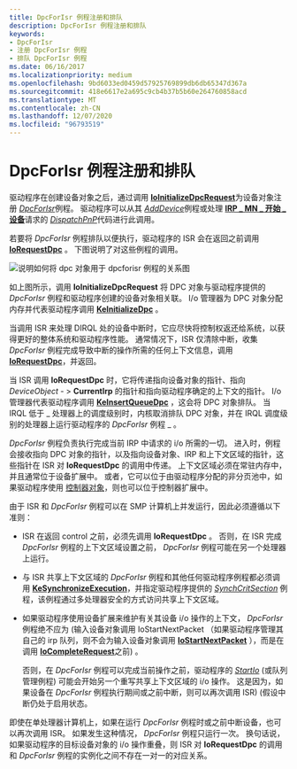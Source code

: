 ```yaml
---
title: DpcForIsr 例程注册和排队
description: DpcForIsr 例程注册和排队
keywords:
- DpcForIsr
- 注册 DpcForIsr 例程
- 排队 DpcForIsr 例程
ms.date: 06/16/2017
ms.localizationpriority: medium
ms.openlocfilehash: 9bd6033ed0459d57925769899db6db65347d367a
ms.sourcegitcommit: 418e6617e2a695c9cb4b37b5b60e264760858acd
ms.translationtype: MT
ms.contentlocale: zh-CN
ms.lasthandoff: 12/07/2020
ms.locfileid: "96793519"
---
```

# <a name="registering-and-queuing-a-dpcforisr-routine"></a>DpcForIsr 例程注册和排队





驱动程序在创建设备对象之后，通过调用 [**IoInitializeDpcRequest**](/windows-hardware/drivers/ddi/wdm/nf-wdm-ioinitializedpcrequest)为设备对象注册 [*DpcForIsr*](/windows-hardware/drivers/ddi/wdm/nc-wdm-io_dpc_routine)例程。 驱动程序可以从其 [*AddDevice*](/windows-hardware/drivers/ddi/wdm/nc-wdm-driver_add_device)例程或处理 [**IRP \_ MN \_ 开始 \_ 设备**](./irp-mn-start-device.md)请求的 [*DispatchPnP*](/windows-hardware/drivers/ddi/wdm/nc-wdm-driver_dispatch)代码进行此调用。

若要将 *DpcForIsr* 例程排队以便执行，驱动程序的 ISR 会在返回之前调用 [**IoRequestDpc**](/windows-hardware/drivers/ddi/wdm/nf-wdm-iorequestdpc) 。 下图说明了对这些例程的调用。

![说明如何将 dpc 对象用于 dpcforisr 例程的关系图](images/3dpcisr.png)

如上图所示，调用 **IoInitializeDpcRequest** 将 DPC 对象与驱动程序提供的 *DpcForIsr* 例程和驱动程序创建的设备对象相关联。 I/o 管理器为 DPC 对象分配内存并代表驱动程序调用 [**KeInitializeDpc**](/windows-hardware/drivers/ddi/wdm/nf-wdm-keinitializedpc) 。

当调用 ISR 来处理 DIRQL 处的设备中断时，它应尽快将控制权返还给系统，以获得更好的整体系统和驱动程序性能。 通常情况下，ISR 仅清除中断，收集 *DpcForIsr* 例程完成导致中断的操作所需的任何上下文信息，调用 [**IoRequestDpc**](/windows-hardware/drivers/ddi/wdm/nf-wdm-iorequestdpc)，并返回。

当 ISR 调用 **IoRequestDpc** 时，它将传递指向设备对象的指针、指向 *DeviceObject* - &gt; **CurrentIrp** 的指针和指向驱动程序确定的上下文的指针。 I/o 管理器代表驱动程序调用 [**KeInsertQueueDpc**](/windows-hardware/drivers/ddi/wdm/nf-wdm-keinsertqueuedpc) ，这会将 DPC 对象排队。 当 IRQL 低于 \_ 处理器上的调度级别时，内核取消排队 DPC 对象，并在 IRQL 调度级别的处理器上运行驱动程序的 *DpcForIsr* 例程 \_ 。

*DpcForIsr* 例程负责执行完成当前 IRP 中请求的 i/o 所需的一切。 进入时，例程会接收指向 DPC 对象的指针，以及指向设备对象、IRP 和上下文区域的指针，这些指针在 ISR 对 **IoRequestDpc** 的调用中传递。 上下文区域必须在常驻内存中，并且通常位于设备扩展中。 或者，它可以位于由驱动程序分配的非分页池中，如果驱动程序使用 [控制器对象](./introduction-to-controller-objects.md)，则也可以位于控制器扩展中。

由于 ISR 和 *DpcForIsr* 例程可以在 SMP 计算机上并发运行，因此必须遵循以下准则：

-   ISR 在返回 control 之前，必须先调用 **IoRequestDpc** 。 否则，在 ISR 完成 *DpcForIsr* 例程的上下文区域设置之前， *DpcForIsr* 例程可能在另一个处理器上运行。

-   与 ISR 共享上下文区域的 *DpcForIsr* 例程和其他任何驱动程序例程都必须调用 [**KeSynchronizeExecution**](/windows-hardware/drivers/ddi/wdm/nf-wdm-kesynchronizeexecution)，并指定驱动程序提供的 [*SynchCritSection*](/windows-hardware/drivers/ddi/wdm/nc-wdm-ksynchronize_routine) 例程，该例程通过多处理器安全的方式访问共享上下文区域。

-   如果驱动程序使用设备扩展来维护有关其设备 i/o 操作的上下文， *DpcForIsr* 例程绝不应为 (输入设备对象调用 IoStartNextPacket （如果驱动程序管理其自己的 irp 队列，则不会为输入设备对象调用 [**IoStartNextPacket**](/windows-hardware/drivers/ddi/ntifs/nf-ntifs-iostartnextpacket) ），而是在调用 [**IoCompleteRequest**](/windows-hardware/drivers/ddi/wdm/nf-wdm-iocompleterequest)之前) 。

    否则，在 *DpcForIsr* 例程可以完成当前操作之前，驱动程序的 [*StartIo*](/windows-hardware/drivers/ddi/wdm/nc-wdm-driver_startio) (或队列管理例程) 可能会开始另一个重写共享上下文区域的 i/o 操作。 这是因为，如果设备在 *DpcForIsr* 例程执行期间或之前中断，则可以再次调用 ISR)  (假设中断仍处于启用状态。

即使在单处理器计算机上，如果在运行 *DpcForIsr* 例程时或之前中断设备，也可以再次调用 ISR。 如果发生这种情况， *DpcForIsr* 例程只运行一次。 换句话说，如果驱动程序的目标设备对象的 i/o 操作重叠，则 ISR 对 **IoRequestDpc** 的调用和 *DpcForIsr* 例程的实例化之间不存在一对一的对应关系。

 

